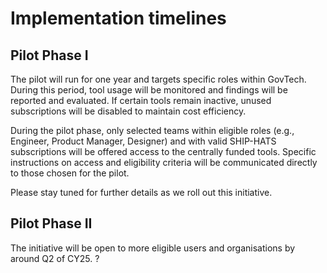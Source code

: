  # Implementation timelines
 
 ## Pilot Phase I

The pilot will run for one year and targets specific roles within GovTech. During this period, tool usage will be monitored and findings will be reported and evaluated. If certain tools remain inactive, unused subscriptions will be disabled to maintain cost efficiency.

During the pilot phase, only selected teams within eligible roles (e.g., Engineer, Product Manager, Designer) and with valid SHIP-HATS subscriptions will be offered access to the centrally funded tools. Specific instructions on access and eligibility criteria will be communicated directly to those chosen for the pilot. 

Please stay tuned for further details as we roll out this initiative.

## Pilot Phase II

The initiative will be open to more eligible users and organisations by around Q2 of CY25. ?
